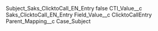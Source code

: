 <?xml version="1.0" encoding="UTF-8"?>
<CustomMetadata xmlns="http://soap.sforce.com/2006/04/metadata" xmlns:xsi="http://www.w3.org/2001/XMLSchema-instance" xmlns:xsd="http://www.w3.org/2001/XMLSchema">
    <label>Subject_Saks_ClicktoCall_EN_Entry</label>
    <protected>false</protected>
    <values>
        <field>CTI_Value__c</field>
        <value xsi:type="xsd:string">Saks_ClicktoCall_EN_Entry</value>
    </values>
    <values>
        <field>Field_Value__c</field>
        <value xsi:type="xsd:string">ClicktoCallEntry</value>
    </values>
    <values>
        <field>Parent_Mapping__c</field>
        <value xsi:type="xsd:string">Case_Subject</value>
    </values>
</CustomMetadata>

